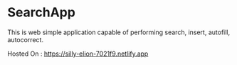 # SearchApp

This is web simple application capable of performing search, insert, autofill, autocorrect.

Hosted On : https://silly-elion-7021f9.netlify.app
